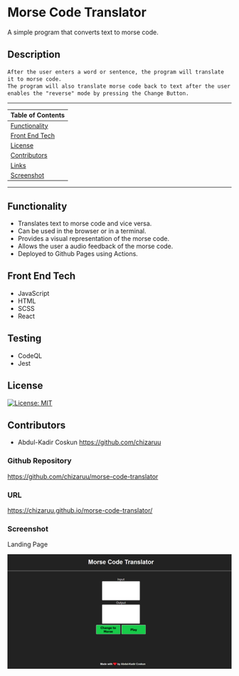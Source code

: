 # Morse Code Translator

A simple program that converts text to morse code.

## Description

    After the user enters a word or sentence, the program will translate it to morse code.
    The program will also translate morse code back to text after the user enables the "reverse" mode by pressing the Change Button.

---

| Table of Contents               |
| ------------------------------- |
| [Functionality](#Functionality) |
| [Front End Tech](#FrontEndTech) |
| [License](#License)             |
| [Contributors](#Contributors)   |
| [Links](#Links)                 |
| [Screenshot](#Screenshot)       |

---

## Functionality

-   Translates text to morse code and vice versa.
-   Can be used in the browser or in a terminal.
-   Provides a visual representation of the morse code.
-   Allows the user a audio feedback of the morse code.
-   Deployed to Github Pages using Actions.

## Front End Tech

-   JavaScript
-   HTML
-   SCSS
-   React

## Testing

-   CodeQL
-   Jest

## License

[![License: MIT](https://img.shields.io/badge/License-MIT-yellow.svg)](https://opensource.org/licenses/MIT)

## Contributors

-   Abdul-Kadir Coskun <https://github.com/chizaruu>

### Github Repository

<https://github.com/chizaruu/morse-code-translator>

### URL

<https://chizaruu.github.io/morse-code-translator/>

### Screenshot

Landing Page

![landing](./public/images/landing.png)
